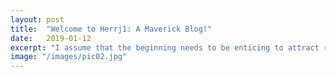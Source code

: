 ```yaml
---
layout: post
title:  "Welcome to Herrj1: A Maverick Blog!"
date:   2019-01-12
excerpt: "I assume that the beginning needs to be enticing to attract readers. Though, I didn't plan any complex strategy to "lure" you here. I concentrated on..."
image: "/images/pic02.jpg"
---
```


